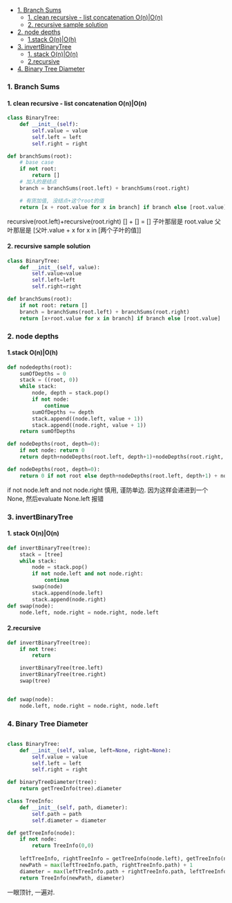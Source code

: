 - [1. Branch Sums](#1-branch-sums)
  - [1. clean recursive - list concatenation O(n)|O(n)](#1-clean-recursive---list-concatenation-onon)
  - [2. recursive sample solution](#2-recursive-sample-solution)
- [2. node depths](#2-node-depths)
  - [1.stack O(n)|O(h)](#1stack-onoh)
- [3. invertBinaryTree](#3-invertbinarytree)
  - [1. stack O(n)|O(n)](#1-stack-onon)
  - [2.recursive](#2recursive)
- [4. Binary Tree Diameter](#4-binary-tree-diameter)

### 1. Branch Sums
#### 1. clean recursive - list concatenation O(n)|O(n)
~~~python
class BinaryTree:
    def __init__(self):
        self.value = value
        self.left = left
        self.right = right

def branchSums(root):
    # base case
    if not root:
        return []
    # 加入的是结点
    branch = branchSums(root.left) + branchSums(root.right)

    # 有货加值, 没结点+这个root的值
    return [x + root.value for x in branch] if branch else [root.value]
~~~

recursive(root.left)+recursive(root.right)
[] + [] = []
子叶那层是 root.value
父叶那层是 [父叶.value + x for x in [两个子叶的值]]

#### 2. recursive sample solution
~~~python
class BinaryTree:
    def __init__(self, value):
        self.value=value
        self.left=left
        self.right=right

def branchSums(root):
    if not root: return []
    branch = branchSums(root.left) + branchSums(root.right)
    return [x+root.value for x in branch] if branch else [root.value]
~~~

### 2. node depths
#### 1.stack O(n)|O(h)
~~~python
def nodedepths(root):
    sumOfDepths = 0
    stack = ((root, 0))
    while stack:
        node, depth = stack.pop()
        if not node:
            continue
        sumOfDepths += depth
        stack.append((node.left, value + 1))
        stack.append((node.right, value + 1))
    return sumOfDepths
~~~

~~~python
def nodeDepths(root, depth=0):
    if not node: return 0
    return depth+nodeDepths(root.left, depth+1)+nodeDepths(root.right, depth+1)
~~~

~~~python
def nodeDepths(root, depth=0):
    return 0 if not root else depth+nodeDepths(root.left, depth+1) + nodeDepths(root.right, depth+1)
~~~

if not node.left and not node.right 慎用, 谨防单边. 因为这样会递进到一个 None, 然后evaluate None.left 报错

### 3. invertBinaryTree
#### 1. stack O(n)|O(n)
~~~python
def invertBinaryTree(tree):
    stack = [tree]
    while stack:
        node = stack.pop()
        if not node.left and not node.right:
            continue
        swap(node)
        stack.append(node.left)
        stack.append(node.right)
def swap(node):
    node.left, node.right = node.right, node.left
~~~

#### 2.recursive
~~~python
def invertBinaryTree(tree):
    if not tree:
        return 

    invertBinaryTree(tree.left)
    invertBinaryTree(tree.right)
    swap(tree)


def swap(node):
    node.left, node.right = node.right, node.left

~~~

### 4. Binary Tree Diameter

~~~python

class BinaryTree:
    def __init__(self, value, left=None, right=None):
        self.value = value
        self.left = left
        self.right = right

def binaryTreeDiameter(tree):
    return getTreeInfo(tree).diameter

class TreeInfo:
    def __init__(self, path, diameter):
        self.path = path
        self.diameter = diameter

def getTreeInfo(node):
    if not node:
        return TreeInfo(0,0)
        
    leftTreeInfo, rightTreeInfo = getTreeInfo(node.left), getTreeInfo(node.right)
    newPath = max(leftTreeInfo.path, rightTreeInfo.path) + 1
    diameter = max(leftTreeInfo.path + rightTreeInfo.path, leftTreeInfo.diameter, rightTreeInfo.diameter)
    return TreeInfo(newPath, diameter)
~~~
一眼顶针, 一遍对.


